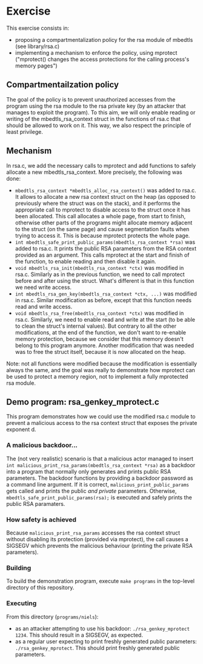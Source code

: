 # Exercise

This exercise consists in:

-   proposing a compartmentalization policy for the rsa module of mbedtls (see library/rsa.c)
-   implementing a mechanism to enforce the policy, using mprotect ("mprotect() changes the access protections for the calling process's memory pages")

## Compartmentailzation policy

The goal of the policy is to prevent unauthorized accesses from the program using the rsa module to the rsa private key (by an attacker that manages to exploit the program). To this aim, we will only enable reading or writing of the mbedtls_rsa_context struct in the functions of rsa.c that should be allowed to work on it. This way, we also respect the principle of least privilege.

## Mechanism

In rsa.c, we add the necessary calls to mprotect and add functions to safely allocate a new mbedtls_rsa_context.
More precisely, the following was done:
- `mbedtls_rsa_context *mbedtls_alloc_rsa_context()` was added to rsa.c. It allows to allocate a new rsa context struct on the heap (as opposed to previously where the struct was on the stack), and it performs the appropriate call to mprotect to disable access to the struct once it has been allocated. This call allocates a whole page, from start to finish, otherwise other parts of the programs might allocate memory adjacent to the struct (on the same page) and cause segmentation faults when trying to access it. This is because mprotect protects the whole page.
- `int mbedtls_safe_print_public_params(mbedtls_rsa_context *rsa)` was added to rsa.c. It prints the public RSA parameters from the RSA context provided as an argument. This calls mprotect at the start and finish of the function, to enable reading and then disable it again.
- `void mbedtls_rsa_init(mbedtls_rsa_context *ctx)` was modified in rsa.c. Similarly as in the previous function, we need to call mprotect before and after using the struct. What's different is that in this function we need write access.
- `int mbedtls_rsa_gen_key(mbedtls_rsa_context *ctx, ...)` was modified in rsa.c. Similar modification as before, except that this function needs read and write access.
- `void mbedtls_rsa_free(mbedtls_rsa_context *ctx)` was modified in rsa.c. Similarly, we need to enable read and write at the start (to be able to clean the struct's internal values). But contrary to all the other modifications, at the end of the function, we don't want to re-enable memory protection, because we consider that this memory doesn't belong to this program anymore. Another modification that was needed was to free the struct itself, because it is now allocated on the heap.

Note: not all functions were modified because the modification is essentially always the same, and the goal was really to demonstrate how mprotect can be used to protect a memory region, not to implement a fully mprotected rsa module.

## Demo program: rsa_genkey_mprotect.c
This program demonstrates how we could use the modified rsa.c module to prevent a malicious access to the rsa context struct that exposes the private exponent d.

### A malicious backdoor...
The (not very realistic) scenario is that a malicious actor managed to insert `int malicious_print_rsa_params(mbedtls_rsa_context *rsa)` as a backdoor into a program that normally only generates and prints public RSA parameters. The backdoor functions by providing a backdoor password as a command line argument. If it is correct, `malicious_print_public_params` gets called and prints the public *and private* parameters. Otherwise, `mbedtls_safe_print_public_params(rsa);` is executed and safely prints the public RSA paramaters.

### How safety is achieved
Because `malicious_print_rsa_params` accesses the rsa context struct without disabling its protection (provided via mprotect), the call causes a SIGSEGV which prevents the malicious behaviour (printing the private RSA parameters).

### Building
To build the demonstration program, execute `make programs` in the top-level directory of this repository.

### Executing
From this directory (`programs/niels`):
- as an attacker attempting to use his backdoor: `./rsa_genkey_mprotect 1234`. This should result in a SIGSEGV, as expected.
- as a regular user expecting to print freshly generated public parameters: `./rsa_genkey_mprotect`. This should print freshly generated public parameters.